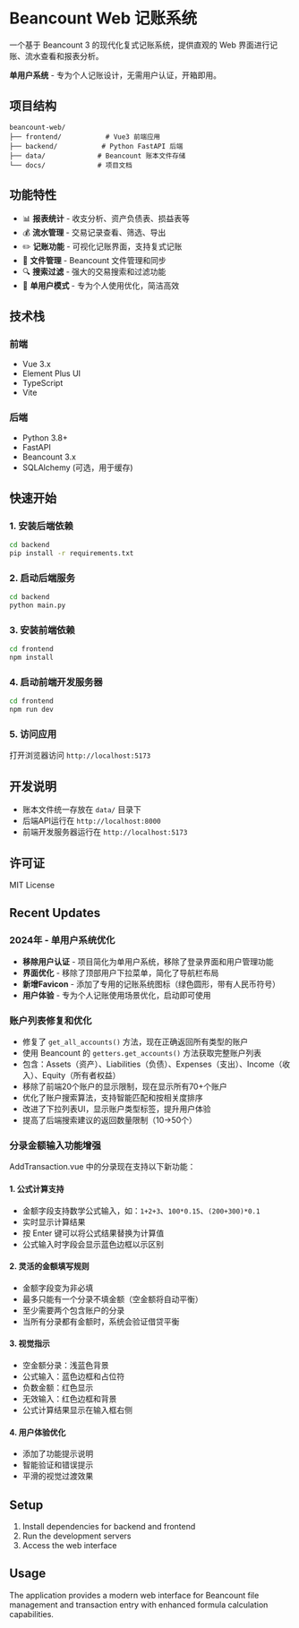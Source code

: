 # Beancount Web 记账系统

一个基于 Beancount 3 的现代化复式记账系统，提供直观的 Web 界面进行记账、流水查看和报表分析。

**单用户系统** - 专为个人记账设计，无需用户认证，开箱即用。

## 项目结构

```
beancount-web/
├── frontend/           # Vue3 前端应用
├── backend/           # Python FastAPI 后端
├── data/             # Beancount 账本文件存储
└── docs/             # 项目文档
```

## 功能特性

- 📊 **报表统计** - 收支分析、资产负债表、损益表等
- 💰 **流水管理** - 交易记录查看、筛选、导出
- ✏️ **记账功能** - 可视化记账界面，支持复式记账
- 📁 **文件管理** - Beancount 文件管理和同步
- 🔍 **搜索过滤** - 强大的交易搜索和过滤功能
- 👤 **单用户模式** - 专为个人使用优化，简洁高效

## 技术栈

### 前端
- Vue 3.x
- Element Plus UI
- TypeScript
- Vite

### 后端
- Python 3.8+
- FastAPI
- Beancount 3.x
- SQLAlchemy (可选，用于缓存)

## 快速开始

### 1. 安装后端依赖

```bash
cd backend
pip install -r requirements.txt
```

### 2. 启动后端服务

```bash
cd backend
python main.py
```

### 3. 安装前端依赖

```bash
cd frontend
npm install
```

### 4. 启动前端开发服务器

```bash
cd frontend
npm run dev
```

### 5. 访问应用

打开浏览器访问 `http://localhost:5173`

## 开发说明

- 账本文件统一存放在 `data/` 目录下
- 后端API运行在 `http://localhost:8000`
- 前端开发服务器运行在 `http://localhost:5173`

## 许可证

MIT License

## Recent Updates

### 2024年 - 单用户系统优化
- **移除用户认证** - 项目简化为单用户系统，移除了登录界面和用户管理功能
- **界面优化** - 移除了顶部用户下拉菜单，简化了导航栏布局
- **新增Favicon** - 添加了专用的记账系统图标（绿色圆形，带有人民币符号）
- **用户体验** - 专为个人记账使用场景优化，启动即可使用

### 账户列表修复和优化
- 修复了 `get_all_accounts()` 方法，现在正确返回所有类型的账户
- 使用 Beancount 的 `getters.get_accounts()` 方法获取完整账户列表
- 包含：Assets（资产）、Liabilities（负债）、Expenses（支出）、Income（收入）、Equity（所有者权益）
- 移除了前端20个账户的显示限制，现在显示所有70+个账户
- 优化了账户搜索算法，支持智能匹配和按相关度排序
- 改进了下拉列表UI，显示账户类型标签，提升用户体验
- 提高了后端搜索建议的返回数量限制（10→50个）

### 分录金额输入功能增强

AddTransaction.vue 中的分录现在支持以下新功能：

#### 1. 公式计算支持
- 金额字段支持数学公式输入，如：`1+2+3`、`100*0.15`、`(200+300)*0.1`
- 实时显示计算结果
- 按 Enter 键可以将公式结果替换为计算值
- 公式输入时字段会显示蓝色边框以示区别

#### 2. 灵活的金额填写规则
- 金额字段变为非必填
- 最多只能有一个分录不填金额（空金额将自动平衡）
- 至少需要两个包含账户的分录
- 当所有分录都有金额时，系统会验证借贷平衡

#### 3. 视觉指示
- 空金额分录：浅蓝色背景
- 公式输入：蓝色边框和占位符
- 负数金额：红色显示
- 无效输入：红色边框和背景
- 公式计算结果显示在输入框右侧

#### 4. 用户体验优化
- 添加了功能提示说明
- 智能验证和错误提示
- 平滑的视觉过渡效果

## Setup

1. Install dependencies for backend and frontend
2. Run the development servers
3. Access the web interface

## Usage

The application provides a modern web interface for Beancount file management and transaction entry with enhanced formula calculation capabilities. 